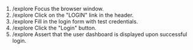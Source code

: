 1. /explore Focus the browser window.
2. /explore Click on the "LOGIN" link in the header.
3. /explore Fill in the login form with test credentials.
4. /explore Click the "Login" button.
5. /explore Assert that the user dashboard is displayed upon successful login.